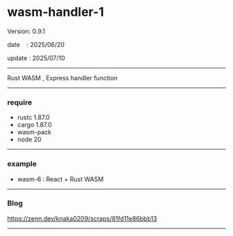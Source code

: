 ﻿# wasm-handler-1

 Version: 0.9.1


 date    : 2025/06/20

 update : 2025/07/10 

***

Rust WASM , Express handler function


***
### require
* rustc 1.87.0
* cargo 1.87.0
* wasm-pack
* node 20

***
### example
* wasm-6 : React + Rust WASM 

***
### Blog

https://zenn.dev/knaka0209/scraps/81fd11e86bbb13

***

